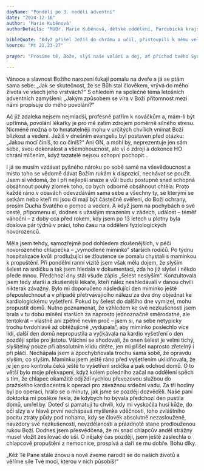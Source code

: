 ```yaml
---
dayName: "Pondělí po 3. neděli adventní"
date: "2024-12-16"
author: 'Marie Kuběnová'
authorDetails: "MUDr. Marie Kuběnová, dětské oddělení, Pardubická krajská nemocnice"

bibleQuote: "Když přišel Ježíš do chrámu a učil, přistoupili k němu velekněží a starší lidu s otázkou: „Jakou mocí děláš tyto věci? Kdo ti k tomu dal plnou moc?“ Ježíš jim odpověděl: „Také já se vás zeptám na jednu věc. Když mi na ni odpovíte, i já vám řeknu, jakou mocí dělám tyto věci. Odkud byl Janův křest? Z nebe, anebo od lidí?“ Ale oni mezi sebou uvažovali: „Řeknemeli »z nebe«, namítne nám: »Proč jste mu tedy neuvěřili?« Řekneme-li však »od lidí«, musíme se bát lidu, protože všichni pokládají Jana za proroka.“ Odpověděli tedy Ježíšovi: „Nevíme.“ A on jim řekl: „Ani já vám nepovím, jakou mocí tyto věci dělám.“"
source: "Mt 21,23-27"

prayer: "Prosíme tě, Bože, slyš naše volání a dej, ať příchod tvého Syna mezi nás osvítí temnoty našeho srdce. Neboť on s tebou v jednotě Ducha Svatého…"

---
```


Vánoce a slavnost Božího narození ťukají pomalu na dveře a já se ptám sama sebe: „Jak se skutečnost, že se Bůh stal člověkem, vrývá do mého života ve všech jeho vrstvách?“ S ohledem na společné téma letošních adventních zamyšlení: „Jakým způsobem se víra v Boží přítomnost mezi námi propisuje do mého povolání?“

Ač již zdaleka nejsem nejmladší, profesně patřím k nováčkům a, mám-li být upřímná, povolání lékařky je pro mě zatím zdrojem poměrně silného stresu. Nicméně možná o to hmatatelněji mohu v určitých chvílích vnímat Boží blízkost a vedení. Ježíš v dnešním evangeliu byl postaven před otázku: „Jakou mocí činíš, to co činíš?“ Ani ON, a mohl by, neprezentuje jen sám sebe, svou dokonalost a všemohoucnost, ale ví o zdroji a dokonce HO chrání mlčením, když tazatelé nejsou schopni pochopit…

I já se musím vzdávat pyšného nároku po sobě samé na vševědoucnost a místo toho se vědomě dávat Božím rukám k dispozici, nechávat se použít. Jsem si vědomá, že i při nejlepší snaze a vůli budu postupně snad schopná obsáhnout pouhý zlomek toho, co bych odborně obsáhnout chtěla. Proto každé ráno v obavách odevzdávám sama sebe a všechny ty, se kterými se setkám nebo kteří mi jsou či mají být částečně svěřeni, do Boží ochrany, prosím Ducha Svatého o pomoc a vedení. A když jsem na pochybách o své cestě, připomenu si, dodnes s užaslým mrazením v zádech, událost – téměř vánoční – z doby cca před rokem, kdy jsem po 13 letech u plotny byla doslova pár týdnů v práci, toho času na oddělení fyziologických novorozenců.

Měla jsem tehdy, samozřejmě pod dohledem zkušenějších, v péči novorozeného chlapečka – „vymodlené miminko“ starších rodičů. Po týdnu hospitalizace kvůli prodlužující se žloutence se pomalu chystali s maminkou k propuštění. Při pondělní ranní vizitě jsem však měla dojem, že slyším šelest na srdíčku a tak jsem hledala v dokumentaci, zda ho již slyšel i někdo přede mnou. Předchozí dny stál všude zápis „šelest neslyším“. Konzultovala jsem tedy starší a zkušenější lékaře, kteří nález neshledávali v danou chvíli nikterak závažný. Bylo mi doporučeno následující den miminko ještě přeposlechnout a v případě přetrvávajícího nálezu za dva dny objednat ke kardiologickému vyšetření. Pokud by šelest do dalšího dne vymizel, mohu propustit domů. Nutno poznamenat, že vzhledem ke své nezkušenosti jsem brala v tu dobu mínění starších za naprosto jednoznačně směrodatné, ale tentokrát – vlastně ani zpětně nevím proč – jsem si, na sebe netypicky trochu tvrdohlavě až obtěžujícně „vydupala“, aby miminko poslechlo více lidí, další den domů nepropustila a vyčkávala na kardio vyšetření o den později spíše pro jistotu. Všichni se shodovali, že onen šelest je velmi tichý, slyšitelný pouze při absolutním klidu dítěte, jen mi přišel naprosto zřetelný i při pláči. Nechápala jsem a zpochybňovala trochu sama sobě, že opravdu slyším, co slyším. Maminku jsem ještě ráno před vyšetřením uklidňovala, že je jen pro kontrolu čeká ještě to vyšetření srdíčka a pak odchod domů. O to větší bylo moje překvapení, když kolem poledního začal na oddělení spěch s tím, že chlapec okamžitě odjíždí rychlou převozovou službou do pražského kardiocentra k operaci pro závažnou srdeční vadu. Za tři hodiny byl po operaci, hrálo se o minuty, jak jsme se později dozvěděli. Naše paní doktorka mi posléze řekla, že kdybych ho bývala předchozí den pustila domů, umřel by. Doteď si pamatuji tu chvíli, kdy mi vyskočila husí kůže, do očí slzy a v hlavě první nechápavá myšlenka vděčnosti, toho zvláštního pocitu ztráty půdy pod nohama, kdy se člověk absolutně nezaslouženě, navzdory své nezkušenosti, nevzdělanosti a prázdnotě stane prodlouženou rukou Boží. Dodnes jsem přesvědčená, že mi snad chlapcův anděl strážný musel vložit zesilovač do uší. O nějaký čas později, jsem ještě zaslechla o chlapcově propuštění z nemocnice, prospívá a daří se mu dobře. Bohu díky.

„Kéž Tě Pane stále znovu a nově zveme narodit se do našich životů a věříme síle Tvé moci, kterou v nich působíš!“

